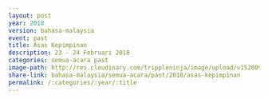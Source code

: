 ```yaml
---
layout: post
year: 2018
version: bahasa-malaysia
event: past
title: Asas Kepimpinan
description: 23 - 24 Februari 2018
categories: semua-acara past
image-path: http://res.cloudinary.com/trippleninja/image/upload/v1520091254/Asas%20Kepimpinan/kepimpinan6.jpg
share-link: bahasa-malaysia/semua-acara/past/2018/asas-kepimpinan
permalink: /:categories/:year/:title
---
```

